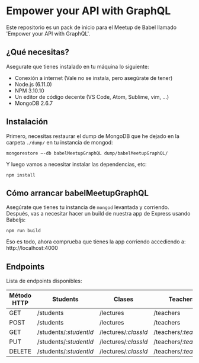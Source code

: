 # Empower your API with GraphQL
Este repositorio es un pack de inicio para el Meetup de Babel llamado 'Empower your API with GraphQL'.

## ¿Qué necesitas?

Asegurate que tienes instalado en tu máquina lo siguiente:
* Conexión a internet (Vale no se instala, pero asegúrate de tener)
* Node.js (6.11.0)
* NPM 3.10.10
* Un editor de código decente (VS Code, Atom, Sublime, vim, ...)
* MongoDB 2.6.7

## Instalación

Primero, necesitas restaurar el dump de MongoDB que he dejado en la carpeta ```./dump/``` en tu instancia de mongod:

```
mongorestore —-db babelMeetupGraphQL dump/babelMeetupGraphQL/
```

Y luego vamos a necesitar instalar las dependencias, etc:
```
npm install
```


## Cómo arrancar babelMeetupGraphQL
Asegúrate que tienes tu instancia de ```mongod``` levantada y corriendo. Después, vas a necesitar hacer un build de nuestra app de Express usando Babeljs:
```
npm run build
```

Eso es todo, ahora comprueba que tienes la app corriendo accediendo a: http://localhost:4000

## Endpoints

Lista de endpoints disponibles:

| Método HTTP | Students               | Clases | Teachers | Classrooms |
| ------ | ---------------------- | --- | --- | --- | 
| GET    | /students              | /lectures | /teachers | /classrooms |
| POST   | /students              | /lectures | /teachers | /classrooms |
| GET    | /students/*:studentId* | /lectures/*:classId* | /teachers/*:teacherId* | /classrooms/*:classRoomId* |
| PUT    | /students/*:studentId* | /lectures/*:classId* | /teachers/*:teacherId* | /classrooms/*:classRoomId* |
| DELETE | /students/*:studentId* | /lectures/*:classId* | /teachers/*:teacherId* | /classrooms/*:classRoomId* |
